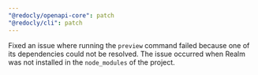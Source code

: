 ```yaml
---
"@redocly/openapi-core": patch
"@redocly/cli": patch
---
```


Fixed an issue where running the `preview` command failed because one of its dependencies could not be resolved.
The issue occurred when Realm was not installed in the `node_modules` of the project.
